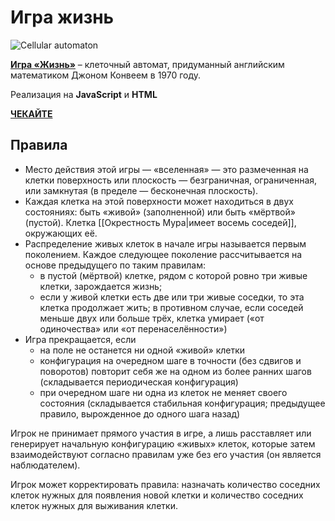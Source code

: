 # Игра жизнь

![Cellular automaton](https://user-images.githubusercontent.com/64311703/97787368-86cdf680-1ba9-11eb-84e5-50aa6b695873.png)

[**Игра «Жизнь»**](https://ru.wikipedia.org/wiki/Игра_«Жизнь») – клеточный автомат, придуманный английским математиком Джоном Конвеем в 1970 году.

Реализация на **JavaScript** и **HTML**

[**ЧЕКАЙТЕ**](https://kod-ex.github.io/Game_of_life/)

## Правила

* Место действия этой игры — «вселенная» — это размеченная на клетки поверхность или плоскость — безграничная, ограниченная, или замкнутая (в пределе — бесконечная плоскость).
* Каждая клетка на этой поверхности может находиться в двух состояниях: быть «живой» (заполненной) или быть «мёртвой» (пустой). Клетка [[Окрестность Мура|имеет восемь соседей]], окружающих её.
* Распределение живых клеток в начале игры называется первым поколением. Каждое следующее поколение рассчитывается на основе предыдущего по таким правилам:
    * в пустой (мёртвой) клетке, рядом с которой ровно три живые клетки, зарождается жизнь;
    * если у живой клетки есть две или три живые соседки, то эта клетка продолжает жить; в противном случае, если соседей меньше двух или больше трёх, клетка умирает («от одиночества» или «от перенаселённости»)
* Игра прекращается, если
    * на поле не останется ни одной «живой» клетки
    * конфигурация на очередном шаге в точности (без сдвигов и поворотов) повторит себя же на одном из более ранних шагов (складывается периодическая конфигурация)
    * при очередном шаге ни одна из клеток не меняет своего состояния (складывается стабильная конфигурация; предыдущее правило, вырожденное до одного шага назад)

Игрок не принимает прямого участия в игре, а лишь расставляет или генерирует начальную конфигурацию «живых» клеток, которые затем взаимодействуют согласно правилам уже без его участия (он является наблюдателем).

Игрок может корректировать правила: назначать количество соседних клеток нужных для появления новой клетки и количество соседних клеток нужных для выживания клетки.
